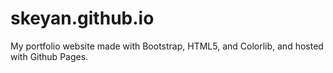 # skeyan.github.io
My portfolio website made with Bootstrap, HTML5, and Colorlib, and hosted with Github Pages.
